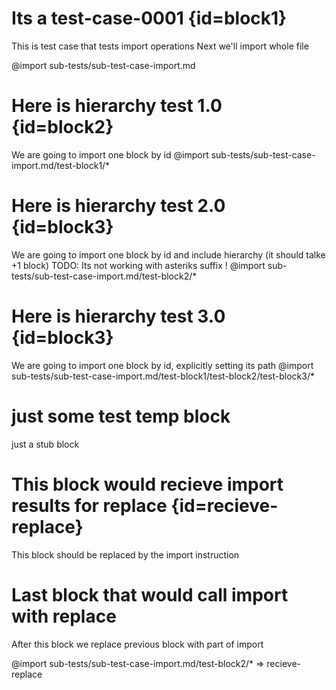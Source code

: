 # Its a test-case-0001 {id=block1}
This is test case that tests import operations
Next we'll import whole file

@import sub-tests/sub-test-case-import.md

# Here is hierarchy test 1.0 {id=block2}
We are going to import one block by id
@import sub-tests/sub-test-case-import.md/test-block1/*

# Here is hierarchy test 2.0 {id=block3}
We are going to import one block by id and include hierarchy (it should talke +1 block)
TODO: Its not working with asteriks suffix !
@import sub-tests/sub-test-case-import.md/test-block2/*

# Here is hierarchy test 3.0 {id=block3}
We are going to import one block by id, explicitly setting its path
@import sub-tests/sub-test-case-import.md/test-block1/test-block2/test-block3/*

# just some test temp block
just a stub block

# This block would recieve import results for replace {id=recieve-replace}
This block should be replaced by the import instruction

# Last block that would call import with replace
After this block we replace previous block with part of import

@import sub-tests/sub-test-case-import.md/test-block2/* => recieve-replace